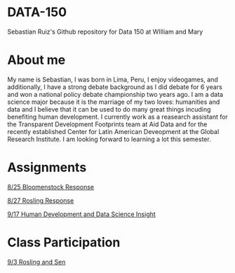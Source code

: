 # DATA-150
Sebastian Ruiz's Github repository for Data 150 at WIlliam and Mary

# About me
My name is Sebastian, I was born in Lima, Peru, I enjoy videogames, and additionally, I have a strong debate background as I did debate for 6 years and won a national policy debate championship two years ago. I am a data science major because it is the marriage of my two loves: humanities and data and I believe that it can be used to do many great things incuding benefiting human development. I currently work as a reasearch assistant for the Transparent Development Footprints team at Aid Data and for the recently established Center for Latin American Deveopment at the Global Research Institute. I am looking forward to learning a lot this semester.

# Assignments

[8/25 Bloomenstock Response](8-25_Bloomenstock_Response.md)

[8/27 Rosling Response](8-27_Rosling_Response.md)

[9/17 Human Development and Data Science Insight](9-17_HD_and_DS_Insight.md)

# Class Participation

[9/3 Rosling and Sen](9-3_Rosling_and_Sen.md)
